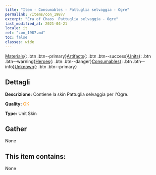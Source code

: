 ```yaml
---
title: "Item - Consumables - Pattuglia selvaggia - Ogre"
permalink: /Items/con_1987/
excerpt: "Era of Chaos  Pattuglia selvaggia - Ogre"
last_modified_at: 2021-04-21
locale: it
ref: "con_1987.md"
toc: false
classes: wide
---
```

 [Materials](/it/Items/){: .btn .btn--primary}[Artifacts](/it/Items/Artifacts/){: .btn .btn--success}[Units](/it/Items/Units/){: .btn .btn--warning}[Heroes](/it/Items/Heroes/){: .btn .btn--danger}[Consumables](/it/Items/Consumables/){: .btn .btn--info}[Unknown](/it/Items/Unknown/){: .btn .btn--primary}

## Dettagli
 **Descrizione:** Contiene la skin Pattuglia selvaggia per l'Ogre.

 **Quality:** <span style="color: #FF8C00">OK</span>

 **Type:** Unit Skin

## Gather

  None

## This item contains:

  None

